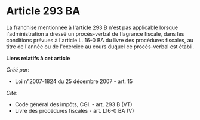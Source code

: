 # Article 293 BA

La franchise mentionnée à l'article 293 B n'est pas applicable lorsque l'administration a dressé un procès-verbal de
flagrance fiscale, dans les conditions prévues à l'article L. 16-0 BA du livre des procédures fiscales, au titre de l'année
ou de l'exercice au cours duquel ce procès-verbal est établi.

**Liens relatifs à cet article**

_Créé par_:

  - Loi n°2007-1824 du 25 décembre 2007 - art. 15

_Cite_:

  - Code général des impôts, CGI. - art. 293 B (VT)
  - Livre des procédures fiscales - art. L16-0 BA (V)
